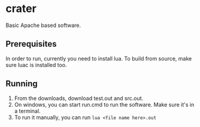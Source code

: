 # crater
Basic Apache based software.

## Prerequisites
In order to run, currently you need to install lua. To build from source, make sure luac is installed too.

## Running
1. From the downloads, download test.out and src.out.
2. On windows, you can start run.cmd to run the software. Make sure it's in a terminal.
3. To run it manually, you can run ```lua <file name here>.out```
